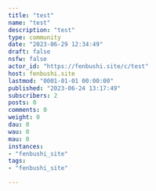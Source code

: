 ```yaml
---
title: "test" 
name: "test"
description: "test"
type: community
date: "2023-06-29 12:34:49"
draft: false
nsfw: false
actor_id: "https://fenbushi.site/c/test"
host: fenbushi.site
lastmod: "0001-01-01 00:00:00"
published: "2023-06-24 13:17:49"
subscribers: 2
posts: 0
comments: 0
weight: 0
dau: 0
wau: 0
mau: 0
instances:
- "fenbushi_site"
tags: 
- "fenbushi_site"

---
```

